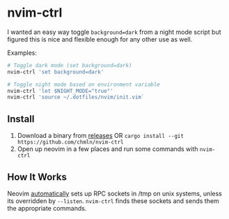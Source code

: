 # nvim-ctrl

I wanted an easy way toggle `background=dark` from a night mode script but figured this is nice and flexible enough for any other use as well.

Examples:

```sh
# Toggle dark mode (set background=dark)
nvim-ctrl 'set background=dark'

# Toggle night mode based on environment variable
nvim-ctrl 'let $NIGHT_MODE="true"'
nvim-ctrl 'source ~/.dotfiles/nvim/init.vim`
```

## Install

1. Download a binary from [releases](https://github.com/chmln/nvim-ctrl/releases)
OR
`cargo install --git https://github.com/chmln/nvim-ctrl`
2. Open up neovim in a few places and run some commands with `nvim-ctrl`

## How It Works

Neovim [automatically](https://github.com/neovim/neovim/blob/master/runtime/doc/api.txt) sets up RPC sockets in /tmp on unix systems, unless its overridden by `--listen`. `nvim-ctrl` finds these sockets and sends them the appropriate commands.
